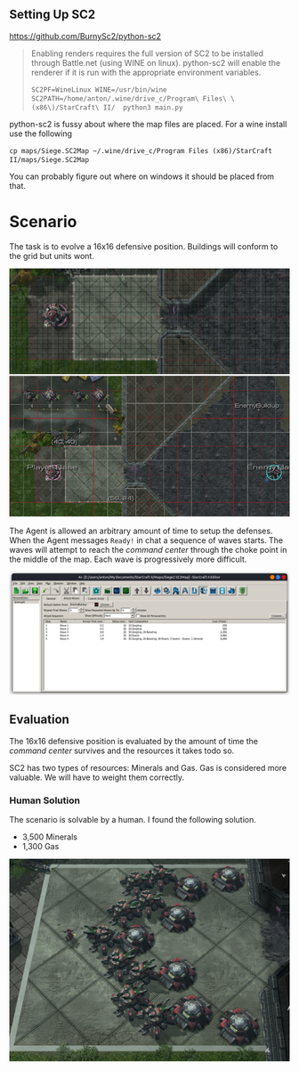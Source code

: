 ## Setting Up SC2

https://github.com/BurnySc2/python-sc2

> Enabling renders requires the full version of SC2 to be installed
> through Battle.net (using WINE on linux). python-sc2 will enable the renderer if it is
> run with the appropriate environment variables.
> 
> ```
> SC2PF=WineLinux WINE=/usr/bin/wine SC2PATH=/home/anton/.wine/drive_c/Program\ Files\ \(x86\)/StarCraft\ II/  python3 main.py
> ```

python-sc2 is fussy about where the map files are placed. For a wine install use the following
```
cp maps/Siege.SC2Map ~/.wine/drive_c/Program Files (x86)/StarCraft II/maps/Siege.SC2Map
```
You can probably figure out where on windows it should be placed from that.

# Scenario

The task is to evolve a 16x16 defensive position. Buildings will conform to the
grid but units wont.

![](img/scenario.png)
![](img/minimap.png)


The Agent is allowed an arbitrary amount of time to setup the defenses. When the Agent messages `Ready!` in chat a sequence of waves starts. The waves will attempt to reach the *command center* through the choke point in the middle of the map. Each wave is progressively more difficult.

![](img/waves.png)

## Evaluation

The 16x16 defensive position is evaluated by the amount of time the *command center*
survives and the resources it takes todo so.

SC2 has two types of resources: Minerals and Gas. Gas is considered more valuable.
We will have to weight them correctly.

### Human Solution
The scenario is solvable by a human. I found the following solution.

 - 3,500 Minerals
 - 1,300 Gas

![](img/human_solution.png)

